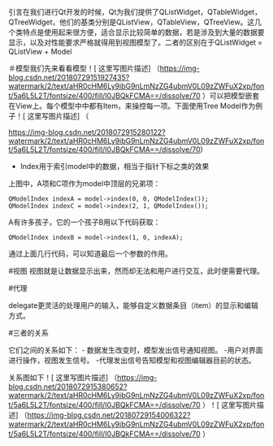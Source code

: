 引言在我们进行Qt开发的时候，Qt为我们提供了QListWidget，QTableWidget，QTreeWidget，他们的基类分别是QListView，QTableView，QTreeView。这几个类特点是使用起来很方便，适合显示比较简单的数据，若是涉及到大量的数据要显示，以及对性能要求严格就得用到视图模型了。二者的区别在于QListWidget = QListView + Model 







＃模型我们先来看看模型！[ 这里写图片描述] （https://img-blog.csdn.net/20180729151927435?watermark/2/text/aHR0cHM6Ly9ibG9nLmNzZG4ubmV0L09zZWFuX2xp/font/5a6L5L2T/fontsize/400/fill/I0JBQkFCMA==/dissolve/70 ）可以把模型嵌套在View上。每个模型中中都有Item，来操控每一项。下面使用Tree Model作为例子！[ 这里写图片描述] （






https://img-blog.csdn.net/2018072915280122?watermark/2/text/aHR0cHM6Ly9ibG9nLmNzZG4ubmV0L09zZWFuX2xp/font/5a6L5L2T/fontsize/400/fill/I0JBQkFCMA==/dissolve/70)

- Index用于索引model中的数据，相当于指针下标之类的效果

上图中，A项和C项作为model中顶层的兄弟项：

```
QModelIndex indexA = model->index(0, 0, QModelIndex());
QModelIndex indexC = model->index(2, 1, QModelIndex());
```

A有许多孩子，它的一个孩子B用以下代码获取：

```
QModelIndex indexB = model->index(1, 0, indexA);
```

通过上面几行代码，可以知道最后一个参数的作用。

#视图
视图就是让数据显示出来，然而却无法和用户进行交互，此时便需要代理。

#代理

delegate更灵活的处理用户的输入，能够自定义数据条目（item）的显示和编辑方式。

#三者的关系

它们之间的关系如下：
     - 数据发生改变时，模型发出信号通知视图。     -用户对界面进行操作，视图发生信号。     -代理发出信号告知模型和视图编辑器目前的状态。



关系图如下！[ 这里写图片描述] （https://img-blog.csdn.net/2018072915380652?watermark/2/text/aHR0cHM6Ly9ibG9nLmNzZG4ubmV0L09zZWFuX2xp/font/5a6L5L2T/fontsize/400/fill/I0JBQkFCMA==/dissolve/70 ）！[ 这里写图片描述] （https://img-blog.csdn.net/20180729154006322?watermark/2/text/aHR0cHM6Ly9ibG9nLmNzZG4ubmV0L09zZWFuX2xp/font/5a6L5L2T/fontsize/400/fill/I0JBQkFCMA==/dissolve/70 ）







